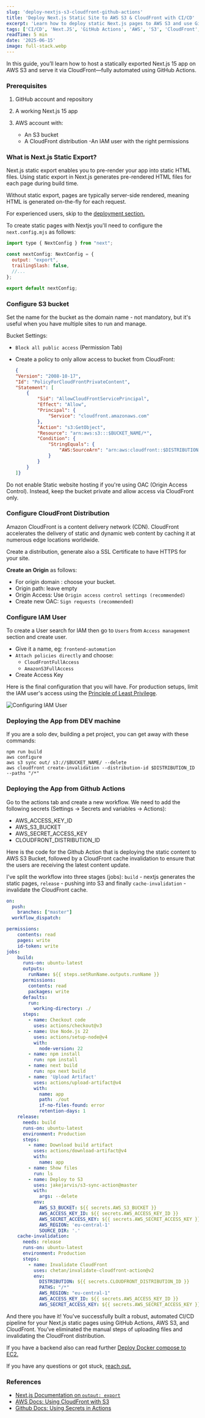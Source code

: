 ```yaml
---
slug: 'deploy-nextjs-s3-cloudfront-github-actions'
title: 'Deploy Next.js Static Site to AWS S3 & CloudFront with CI/CD'
excerpt: 'Learn how to deploy static Next.js pages to AWS S3 and use GitHub Actions to automate CloudFront cache invalidation in a modern CI/CD pipeline.'
tags: ['CI/CD', 'Next.JS', 'GitHub Actions', 'AWS', 'S3', 'CloudFront', 'DevOps', 'automation', 'cloud-deployment']
readTime: 5 min
date: '2025-06-15'
image: full-stack.webp
---
```


In this guide, you’ll learn how to host a statically exported Next.js 15 app on AWS S3 and serve it via CloudFront—fully automated using GitHub Actions.

### Prerequisites

1. GitHub account and repository
2. A working Next.js 15 app
3. AWS account with:

    - An S3 bucket
    - A CloudFront distribution
        -An IAM user with the right permissions

### What is Next.js Static Export?

Next.js static export enables you to pre-render your app into static HTML files. Using static export in Next.js generates pre-rendered HTML files for each page during build time.

Without static export, pages are typically server-side rendered, meaning HTML is generated on-the-fly for each request.

For experienced users, skip to the [deployment section.](#deploying-the-app-from-dev-machine)

To create static pages with Nextjs you'll need to configure the `next.config.mjs` as follows:

```javascript
import type { NextConfig } from "next";

const nextConfig: NextConfig = {
  output: "export",
  trailingSlash: false,
  //...
};

export default nextConfig;
```

### Configure S3 bucket

Set the name for the bucket as the domain name - not mandatory, but it's useful when you have multiple sites to run and manage.

Bucket Settings:

- `Block all public access` (Permission Tab)
- Create a policy to only allow access to bucket from CloudFront:

    ```json
    {
    "Version": "2008-10-17",
    "Id": "PolicyForCloudFrontPrivateContent",
    "Statement": [
        {
            "Sid": "AllowCloudFrontServicePrincipal",
            "Effect": "Allow",
            "Principal": {
                "Service": "cloudfront.amazonaws.com"
            },
            "Action": "s3:GetObject",
            "Resource": "arn:aws:s3:::$BUCKET_NAME/*",
            "Condition": {
                "StringEquals": {
                    "AWS:SourceArn": "arn:aws:cloudfront::$DISTRIBUTION"
                }
            }
        }
    ]}
    ```

Do not enable Static website hosting if you're using OAC (Origin Access Control). Instead, keep the bucket private and allow access via CloudFront only.

### Configure CloudFront Distribution

Amazon CloudFront is a content delivery network (CDN). CloudFront accelerates the delivery of static and dynamic web content by caching it at numerous edge locations worldwide.

Create a distribution, generate also a SSL Certificate to have HTTPS for your site.

**Create an Origin** as follows:

- For origin domain : choose your bucket.
- Origin path: leave empty
- Origin Access: Use `Origin access control settings (recommended)`
- Create new OAC: `Sign requests (recommended)`

### Configure IAM User

To create a User search for IAM then go to `Users` from `Access management` section and create user.

- Give it a name, eg: `frontend-automation`
- `Attach policies directly` and choose:
  - `CloudFrontFullAccess`
  - `AmazonS3FullAccess`
- Create Access Key

Here is the final configuration that you will have. For production setups, limit the IAM user's access using the [Principle of Least Privilege](https://docs.aws.amazon.com/IAM/latest/UserGuide/best-practices.html#grant-least-privilege).

![Configuring IAM User](/images/deploy-nextjs-s3-cloudfront-github-actions/iam-user-configuration.png)

### Deploying the App from DEV machine

If you are a solo dev, building a pet project, you can get away with these commands:

```shell
npm run build
aws configure
aws s3 sync out/ s3://$BUCKET_NAME/ --delete
aws cloudfront create-invalidation --distribution-id $DISTRIBUTION_ID --paths "/*"
```

### Deploying the App from Github Actions

Go to the actions tab and create a new workflow.
We need to add the following secrets (Settings -> Secrets and variables -> Actions):

- AWS_ACCESS_KEY_ID
- AWS_S3_BUCKET
- AWS_SECRET_ACCESS_KEY
- CLOUDFRONT_DISTRIBUTION_ID

Here is the code for the Github Action that is deploying the static content to AWS S3 Bucket, followed by a CloudFront cache invalidation to ensure that the users are receiving the latest content update.

I've split the workflow into three stages (jobs): `build` - nextjs generates the static pages, `release` - pushing into S3 and finally `cache-invalidation` - invalidate the CloudFront cache.

```yml
on:
  push:
    branches: ["master"]
  workflow_dispatch:

permissions:
    contents: read
    pages: write
    id-token: write
jobs: 
    build:
      runs-on: ubuntu-latest
      outputs:
        runName: ${{ steps.setRunName.outputs.runName }}
      permissions:
        contents: read
        packages: write
      defaults:
        run:
          working-directory: ./
      steps:
        - name: Checkout code
          uses: actions/checkout@v3
        - name: Use Node.js 22
          uses: actions/setup-node@v4
          with:
            node-version: 22
        - name: npm install
          run: npm install
        - name: next build
          run: npx next build
        - name: 'Upload Artifact'
          uses: actions/upload-artifact@v4
          with:
            name: app
            path: ./out
            if-no-files-found: error
            retention-days: 1
    release:
      needs: build
      runs-on: ubuntu-latest
      environment: Production
      steps:
        - name: Download build artifact
          uses: actions/download-artifact@v4
          with:
            name: app
        - name: Show files
          run: ls
        - name: Deploy to S3
          uses: jakejarvis/s3-sync-action@master
          with:
            args: --delete
          env:
            AWS_S3_BUCKET: ${{ secrets.AWS_S3_BUCKET }}
            AWS_ACCESS_KEY_ID: ${{ secrets.AWS_ACCESS_KEY_ID }}
            AWS_SECRET_ACCESS_KEY: ${{ secrets.AWS_SECRET_ACCESS_KEY }}
            AWS_REGION: 'eu-central-1'
            SOURCE_DIR: '.'
    cache-invalidation:
      needs: release
      runs-on: ubuntu-latest
      environment: Production
      steps:
        - name: Invalidate CloudFront
          uses: chetan/invalidate-cloudfront-action@v2
          env:
            DISTRIBUTION: ${{ secrets.CLOUDFRONT_DISTRIBUTION_ID }}
            PATHS: "/*"
            AWS_REGION: "eu-central-1"
            AWS_ACCESS_KEY_ID: ${{ secrets.AWS_ACCESS_KEY_ID }}
            AWS_SECRET_ACCESS_KEY: ${{ secrets.AWS_SECRET_ACCESS_KEY }}
```

And there you have it! You've successfully built a robust, automated CI/CD pipeline for your Next.js static pages using GitHub Actions, AWS S3, and CloudFront. You’ve eliminated the manual steps of uploading files and invalidating the CloudFront distribution.

If you have a backend also can read further [Deploy Docker compose to EC2.](/blog/ci-cd-pipeline-docker-compose-aws-ecr-ec2-github-actions)

If you have any questions or got stuck, [reach out.](https://x.com/o0wWL)

### References

- [Next.js Documentation on `output: export`](https://nextjs.org/docs/pages/guides/static-exports)
- [AWS Docs: Using CloudFront with S3](https://docs.aws.amazon.com/AmazonCloudFront/latest/DeveloperGuide/Introduction.html)
- [Github Docs: Using Secrets in Actions](https://docs.github.com/en/actions/security-for-github-actions/security-guides/using-secrets-in-github-actions)

